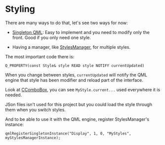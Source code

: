 # Styling

There are many ways to do that, let's see two ways for now:

- [Singleton QML](https://doc.qt.io/qt-6/qml-singleton.html): Easy to implement and you need to modify only the front. Good if you only need one style.

- Having a manager, like [StylesManager](https://github.com/nelbok/display/blob/main/src/StylesManager.hpp), for multiple styles.

The most important code there is:

`Q_PROPERTY(const Style& style READ style NOTIFY currentUpdated)`

When you change between styles, `currentUpdated` will notify the QML engine that style has been modifier and reload part of the interface.

Look at [CComboBox](https://github.com/nelbok/display/blob/main/qml/common/CComboBox.qml), you can see `MyStyle.current...` used everywhere it is needed.

JSon files isn't used for this project but you could load the style through them when you switch styles.

And to be able to use it with the QML engine, register StylesManager's instance:

`qmlRegisterSingletonInstance("Display", 1, 0, "MyStyles", myStylesManagerInstance);`